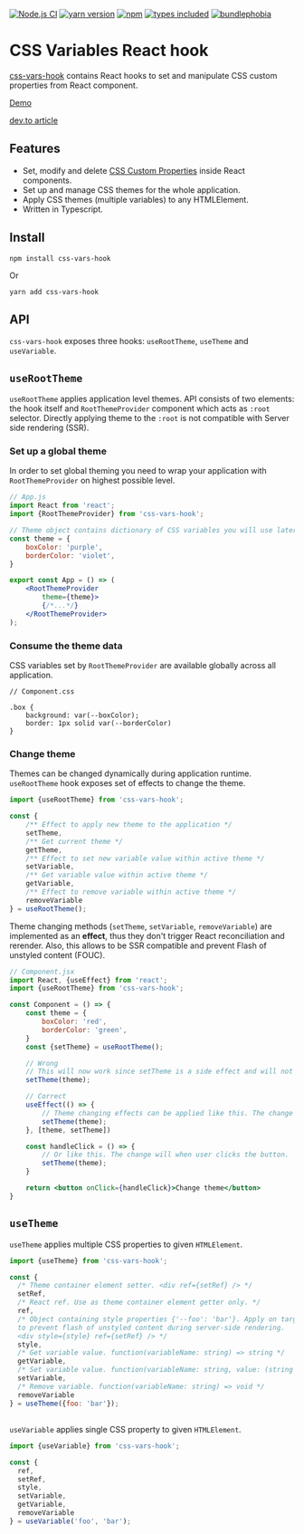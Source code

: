 [![Node.js CI](https://github.com/morewings/css-vars-hook/actions/workflows/merge-jobs.yml/badge.svg)](https://github.com/morewings/css-vars-hook/actions/workflows/merge-jobs.yml)
[![yarn version](https://badge.fury.io/js/css-vars-hook.svg)](https://www.npmjs.com/package/css-vars-hook)
[![npm](https://img.shields.io/npm/dm/css-vars-hook)](http://npm-stats.org/#/css-vars-hook)
[![types included](https://badgen.net/npm/types/tslib)](https://github.com/morewings/css-vars-hook/blob/master/types/index.d.ts)
[![bundlephobia](https://badgen.net/bundlephobia/minzip/css-vars-hook)](https://bundlephobia.com/result?p=css-vars-hook)

# CSS Variables React hook

[css-vars-hook](https://github.com/morewings/css-vars-hook) contains React hooks to set and manipulate CSS custom properties from React component.

[Demo](https://morewings.github.io/css-vars-hook/)

[dev.to article](https://dev.to/morewings/how-to-use-css-vars-hook-to-manipulate-css-custom-properties-in-react-38dg)

## Features

- Set, modify and delete [CSS Custom Properties](https://developer.mozilla.org/en-US/docs/Web/CSS/--*) inside React components.
- Set up and manage CSS themes for the whole application.
- Apply CSS themes (multiple variables) to any HTMLElement.
- Written in Typescript.

## Install

```shell script
npm install css-vars-hook
```
Or
```shell script
yarn add css-vars-hook
```

## API

`css-vars-hook` exposes three hooks: `useRootTheme`, `useTheme` and `useVariable`.

## `useRootTheme`

`useRootTheme` applies application level themes. API consists of two elements: the hook itself and `RootThemeProvider` component which acts as `:root` selector. Directly applying theme to the `:root` is not compatible with Server side rendering (SSR).

### Set up a global theme

In order to set global theming you need to wrap your application with `RootThemeProvider` on highest possible level.

```jsx
// App.js
import React from 'react';
import {RootThemeProvider} from 'css-vars-hook';

// Theme object contains dictionary of CSS variables you will use later in your application
const theme = {
    boxColor: 'purple',
    borderColor: 'violet',
}

export const App = () => (
    <RootThemeProvider
        theme={theme}>
        {/*...*/}
    </RootThemeProvider>
);
```

### Consume the theme data

CSS variables set by `RootThemeProvider` are available globally across all application.

```postcss
// Component.css

.box {
    background: var(--boxColor);
    border: 1px solid var(--borderColor)
}
```

### Change theme

Themes can be changed dynamically during application runtime. `useRootTheme` hook exposes set of effects to change the theme.

```js
import {useRootTheme} from 'css-vars-hook';

const {
    /** Effect to apply new theme to the application */
    setTheme,
    /** Get current theme */
    getTheme,
    /** Effect to set new variable value within active theme */
    setVariable,
    /** Get variable value within active theme */
    getVariable,
    /** Effect to remove variable within active theme */
    removeVariable
} = useRootTheme();
```

Theme changing methods (`setTheme`, `setVariable`, `removeVariable`) are implemented as an **effect**, thus they don't trigger React reconciliation and rerender. Also, this allows to be SSR compatible and prevent Flash of unstyled content (FOUC).

```jsx
// Component.jsx
import React, {useEffect} from 'react';
import {useRootTheme} from 'css-vars-hook';

const Component = () => {
    const theme = {
        boxColor: 'red',
        borderColor: 'green',
    }
    const {setTheme} = useRootTheme();

    // Wrong
    // This will now work since setTheme is a side effect and will not be available during render stage
    setTheme(theme);

    // Correct
    useEffect(() => {
        // Theme changing effects can be applied like this. The change will happen after render.
        setTheme(theme);
    }, [theme, setTheme])

    const handleClick = () => {
        // Or like this. The change will when user clicks the button.
        setTheme(theme);
    }

    return <button onClick={handleClick}>Change theme</button>
}
```

## `useTheme`

`useTheme` applies multiple CSS properties to given `HTMLElement`.

```js
import {useTheme} from 'css-vars-hook';

const {
  /* Theme container element setter. <div ref={setRef} /> */
  setRef,
  /* React ref. Use as theme container element getter only. */
  ref,
  /* Object containing style properties {'--foo': 'bar'}. Apply on target element
  to prevent flash of unstyled content during server-side rendering.
  <div style={style} ref={setRef} /> */
  style,
  /* Get variable value. function(variableName: string) => string */
  getVariable,
  /* Set variable value. function(variableName: string, value: (string|number)) => void */
  setVariable,
  /* Remove variable. function(variableName: string) => void */
  removeVariable
} = useTheme({foo: 'bar'});
```

##

`useVariable` applies single CSS property to given `HTMLElement`.

```js
import {useVariable} from 'css-vars-hook';

const {
  ref,
  setRef,
  style,
  setVariable,
  getVariable,
  removeVariable
} = useVariable('foo', 'bar');
```





